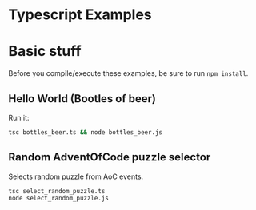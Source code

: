 Typescript Examples
===================

# Basic stuff

Before you compile/execute these examples, be sure to run ```npm install```.

## Hello World (Bootles of beer)

Run it:

```bash
tsc bottles_beer.ts && node bottles_beer.js
```

## Random AdventOfCode puzzle selector

Selects random puzzle from AoC events.

```
tsc select_random_puzzle.ts
node select_random_puzzle.js
```